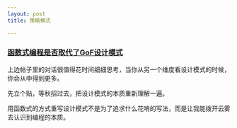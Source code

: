 ```yaml
---
layout: post
title: 策略模式

---
```


### [函数式编程是否取代了GoF设计模式](https://www.itranslater.com/qa/details/2104072179351553024)

上边帖子里的对话很值得花时间细细思考，当你从另一个维度看设计模式的时候，你会从中得到更多。

先立个贴，等秋招过去，把设计模式的本质重新理解一遍。

用函数式的方式重写设计模式不是为了追求什么花哨的写法，而是让我能拨开云雾去认识到编程的本质。